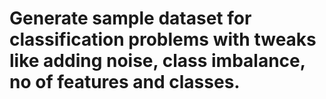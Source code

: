 # Generate sample dataset for classification problems with tweaks like adding noise, class imbalance, no of features and classes.
